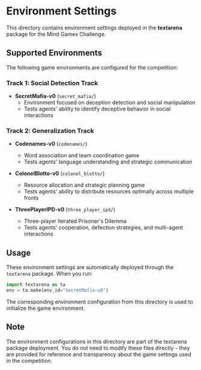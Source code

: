 # Environment Settings

This directory contains environment settings deployed in the **textarena** package for the Mind Games Challenge.

## Supported Environments

The following game environments are configured for the competition:

### Track 1: Social Detection Track
- **SecretMafia-v0** (`secret_mafia/`)
  - Environment focused on deception detection and social manipulation
  - Tests agents' ability to identify deceptive behavior in social interactions

### Track 2: Generalization Track
- **Codenames-v0** (`codenames/`)
  - Word association and team coordination game
  - Tests agents' language understanding and strategic communication

- **ColonelBlotto-v0** (`colonel_blotto/`)
  - Resource allocation and strategic planning game
  - Tests agents' ability to distribute resources optimally across multiple fronts

- **ThreePlayerIPD-v0** (`three_player_ipd/`)
  - Three-player Iterated Prisoner's Dilemma
  - Tests agents' cooperation, defection strategies, and multi-agent interactions

## Usage

These environment settings are automatically deployed through the `textarena` package. When you run:

```python
import textarena as ta
env = ta.make(env_id="SecretMafia-v0")
```

The corresponding environment configuration from this directory is used to initialize the game environment.

## Note

The environment configurations in this directory are part of the textarena package deployment. You do not need to modify these files directly - they are provided for reference and transparency about the game settings used in the competition.
